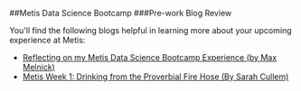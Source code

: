 ##Metis Data Science Bootcamp
###Pre-work Blog Review

You'll find the following blogs helpful in learning more about your upcoming experience at Metis:
* [Reflecting on my Metis Data Science Bootcamp Experience (by Max Melnick)](http://maxmelnick.com/2016/07/13/metis-experience.html)
* [Metis Week 1: Drinking from the Proverbial Fire Hose (By Sarah Cullem)](http://scullem.github.io/2016/01/17/metis-week-1.html)

